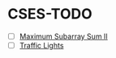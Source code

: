 # CSES-TODO
- [ ] [Maximum Subarray Sum II](https://cses.fi/problemset/result/12971644/)
- [ ] [Traffic Lights](https://cses.fi/problemset/task/1163)

